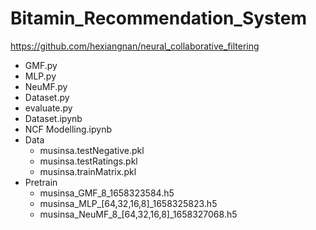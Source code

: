 # Bitamin_Recommendation_System
https://github.com/hexiangnan/neural_collaborative_filtering
- GMF.py
- MLP.py
- NeuMF.py
- Dataset.py
- evaluate.py
- Dataset.ipynb
- NCF Modelling.ipynb
- Data
  * musinsa.testNegative.pkl
  *  musinsa.testRatings.pkl
  * musinsa.trainMatrix.pkl
- Pretrain
  * musinsa_GMF_8_1658323584.h5
  * musinsa_MLP_[64,32,16,8]_1658325823.h5
  * musinsa_NeuMF_8_[64,32,16,8]_1658327068.h5
